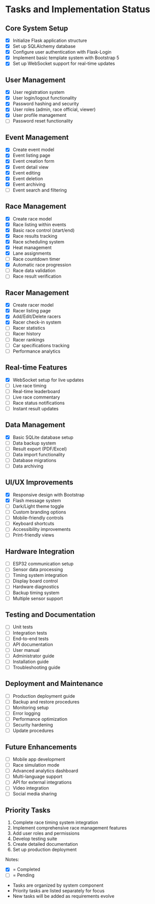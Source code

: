 # Tasks and Implementation Status

## Core System Setup
- [x] Initialize Flask application structure
- [x] Set up SQLAlchemy database
- [x] Configure user authentication with Flask-Login
- [x] Implement basic template system with Bootstrap 5
- [x] Set up WebSocket support for real-time updates

## User Management
- [x] User registration system
- [x] User login/logout functionality
- [x] Password hashing and security
- [x] User roles (admin, race official, viewer)
- [x] User profile management
- [ ] Password reset functionality

## Event Management
- [x] Create event model
- [x] Event listing page
- [x] Event creation form
- [x] Event detail view
- [x] Event editing
- [x] Event deletion
- [x] Event archiving
- [ ] Event search and filtering

## Race Management
- [x] Create race model
- [x] Race listing within events
- [x] Basic race control (start/end)
- [x] Race results tracking
- [x] Race scheduling system
- [x] Heat management
- [x] Lane assignments
- [ ] Race countdown timer
- [x] Automatic race progression
- [ ] Race data validation
- [ ] Race result verification

## Racer Management
- [x] Create racer model
- [x] Racer listing page
- [x] Add/Edit/Delete racers
- [x] Racer check-in system
- [ ] Racer statistics
- [ ] Racer history
- [ ] Racer rankings
- [ ] Car specifications tracking
- [ ] Performance analytics

## Real-time Features
- [x] WebSocket setup for live updates
- [ ] Live race timing
- [ ] Real-time leaderboard
- [ ] Live race commentary
- [ ] Race status notifications
- [ ] Instant result updates

## Data Management
- [x] Basic SQLite database setup
- [ ] Data backup system
- [ ] Result export (PDF/Excel)
- [ ] Data import functionality
- [ ] Database migrations
- [ ] Data archiving

## UI/UX Improvements
- [x] Responsive design with Bootstrap
- [x] Flash message system
- [ ] Dark/Light theme toggle
- [ ] Custom branding options
- [ ] Mobile-friendly controls
- [ ] Keyboard shortcuts
- [ ] Accessibility improvements
- [ ] Print-friendly views

## Hardware Integration
- [ ] ESP32 communication setup
- [ ] Sensor data processing
- [ ] Timing system integration
- [ ] Display board control
- [ ] Hardware diagnostics
- [ ] Backup timing system
- [ ] Multiple sensor support

## Testing and Documentation
- [ ] Unit tests
- [ ] Integration tests
- [ ] End-to-end tests
- [ ] API documentation
- [ ] User manual
- [ ] Administrator guide
- [ ] Installation guide
- [ ] Troubleshooting guide

## Deployment and Maintenance
- [ ] Production deployment guide
- [ ] Backup and restore procedures
- [ ] Monitoring setup
- [ ] Error logging
- [ ] Performance optimization
- [ ] Security hardening
- [ ] Update procedures

## Future Enhancements
- [ ] Mobile app development
- [ ] Race simulation mode
- [ ] Advanced analytics dashboard
- [ ] Multi-language support
- [ ] API for external integrations
- [ ] Video integration
- [ ] Social media sharing

## Priority Tasks
1. Complete race timing system integration
2. Implement comprehensive race management features
3. Add user roles and permissions
4. Develop testing suite
5. Create detailed documentation
6. Set up production deployment

Notes:
- [x] = Completed
- [ ] = Pending
- Tasks are organized by system component
- Priority tasks are listed separately for focus
- New tasks will be added as requirements evolve
